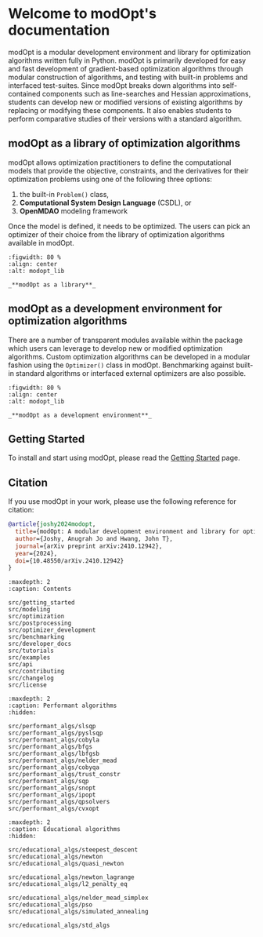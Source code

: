 # Welcome to modOpt's documentation

modOpt is a modular development environment and library for optimization
algorithms written fully in Python.
modOpt is primarily developed for easy and fast development of 
gradient-based optimization algorithms through modular construction of 
algorithms, and testing with built-in problems and interfaced test-suites.
Since modOpt breaks down algorithms into self-contained components such as
line-searches and Hessian approximations, students can develop new or modified versions 
of existing algorithms by replacing or modifying these components.
It also enables students to perform comparative studies of their versions with a 
standard algorithm.

## modOpt as a library of optimization algorithms

modOpt allows optimization practitioners to define the computational models that provide
the objective, constraints, and the derivatives for their optimization problems 
using one of the following three options:
1. the built-in `Problem()` class,
2. **Computational System Design Language** (CSDL), or
3. **OpenMDAO** modeling framework

Once the model is defined, it needs to be optimized. 
The users can pick an optimizer of their choice from the
library of optimization algorithms available in modOpt.

<!-- ![modopt_lib](/src/images/modopt_lib.png "modOpt as a library") -->
```{figure} /src/images/modopt_lib.png
:figwidth: 80 %
:align: center
:alt: modopt_lib

_**modOpt as a library**_
```

## modOpt as a development environment for optimization algorithms

There are a number of transparent modules available within the package
which users can leverage to develop new or modified optimization algorithms.
Custom optimization algorithms can be developed in a modular fashion 
using the `Optimizer()` class in modOpt.
Benchmarking against built-in standard algorithms or interfaced external optimizers
are also possible.

<!-- ![modopt_env](/src/images/modopt_env.png "modOpt as a development environment") -->
<!-- <img src="/images/modopt_env.png" alt='modopt_env' title="modOpt as a development environment" width="150" height="100"/> -->
<!-- <p align="center"> -->
<!-- <img src="images/modopt_env.png" alt='modopt_env'> -->
<!-- </p> -->
```{figure} /src/images/modopt_env.png
:figwidth: 80 %
:align: center
:alt: modopt_lib

_**modOpt as a development environment**_
```

## Getting Started
To install and start using modOpt, please read the [Getting Started](src/getting_started.md) page.

## Citation
If you use modOpt in your work, please use the following reference for citation:

```bibtex
@article{joshy2024modopt,
  title={modOpt: A modular development environment and library for optimization algorithms},
  author={Joshy, Anugrah Jo and Hwang, John T},
  journal={arXiv preprint arXiv:2410.12942},
  year={2024},
  doi={10.48550/arXiv.2410.12942}
}
```

<!-- ## References

```{bibliography} src/references.bib
``` -->

<!-- Remove/add custom pages from/to toc as per your package's requirement -->
<!-- src/basic -->

```{toctree}
:maxdepth: 2
:caption: Contents

src/getting_started
src/modeling
src/optimization
src/postprocessing
src/optimizer_development
src/benchmarking
src/developer_docs
src/tutorials
src/examples
src/api
src/contributing
src/changelog
src/license
```

```{toctree}
:maxdepth: 2
:caption: Performant algorithms
:hidden:

src/performant_algs/slsqp
src/performant_algs/pyslsqp
src/performant_algs/cobyla
src/performant_algs/bfgs
src/performant_algs/lbfgsb
src/performant_algs/nelder_mead
src/performant_algs/cobyqa
src/performant_algs/trust_constr
src/performant_algs/sqp
src/performant_algs/snopt
src/performant_algs/ipopt
src/performant_algs/qpsolvers
src/performant_algs/cvxopt
```

```{toctree}
:maxdepth: 2
:caption: Educational algorithms
:hidden:

src/educational_algs/steepest_descent
src/educational_algs/newton
src/educational_algs/quasi_newton

src/educational_algs/newton_lagrange
src/educational_algs/l2_penalty_eq

src/educational_algs/nelder_mead_simplex
src/educational_algs/pso
src/educational_algs/simulated_annealing

src/educational_algs/std_algs
```